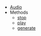 * [Audio](/Documentation/Peripherals/Audio/)
* Methods
  * [stop](/Documentation/Peripherals/Audio/stop.md)
  * [play](/Documentation/Peripherals/Audio/play.md)
  * [generate](/Documentation/Peripherals/Audio/generate.md)
